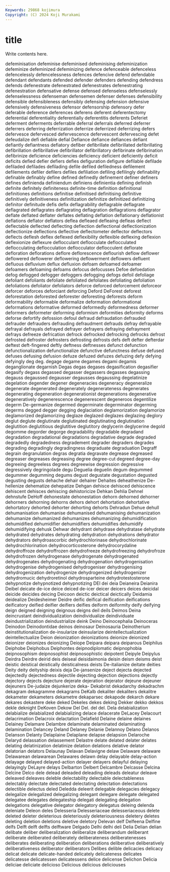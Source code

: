 ```yaml
---
Keywords: 29868 kojimura
Copyright: (C) 2024 Koji Murakami
---
```


# title

Write contents here.



defeminisation defeminise defeminised defeminising defeminization defeminize defeminized defeminizing
defence defenceable defenceless defencelessly defencelessness defences defencive defend defendable defendant
defendants defended defender defenders defending defendress defends defenestrate defenestrated defenestrates
defenestrating defenestration defensative defense defensed defenseless defenselessly defenselessness defenseman defensemen
defenser defenses defensibility defensible defensibleness defensibly defensing defension defensive defensively
defensiveness defensor defensorship defensory defer deferable deference deferences deferens deferent
deferentectomy deferential deferentiality deferentially deferentitis deferents Deferiet deferment deferments deferrable
deferral deferrals deferred deferrer deferrers deferring deferrization deferrize deferrized deferrizing
defers defervesce defervesced defervescence defervescent defervescing defet defeudalize defi defiable
defial Defiance defiance defiances defiant defiantly defiantness defiatory defiber defibrillate
defibrillated defibrillating defibrillation defibrillative defibrillator defibrillatory defibrinate defibrination defibrinize deficience
deficiencies deficiency deficient deficiently deficit deficits defied defier defiers defies
defiguration defigure defilable defilade defiladed defilades defilading defile defiled defiledness
defilement defilements defiler defilers defiles defiliation defiling defilingly definability definable
definably define defined definedly definement definer definers defines definienda definiendum
definiens definientia defining definish definite definitely definiteness definite-time definition definitional
definitiones definitions definitise definitised definitising definitive definitively definitiveness definitization definitize
definitized definitizing definitor definitude defis defix deflagrability deflagrable deflagrate deflagrated
deflagrates deflagrating deflagration deflagrations deflagrator deflate deflated deflater deflates deflating
deflation deflationary deflationist deflations deflator deflators deflea defleaed defleaing defleas
deflect deflectable deflected deflecting deflection deflectional deflectionization deflectionize deflections deflective
deflectometer deflector deflectors deflects deflesh deflex deflexed deflexibility deflexible deflexing
deflexion deflexionize deflexure deflocculant deflocculate deflocculated deflocculating deflocculation deflocculator deflocculent
deflorate defloration deflorations deflore deflorescence deflourish deflow deflower deflowered deflowerer
deflowering deflowerment deflowers defluent defluous defluvium deflux defluxion defoam defoamed
defoamer defoamers defoaming defoams defocus defocusses Defoe defoedation defog defogged
defogger defoggers defogging defogs defoil defoliage defoliant defoliants defoliate defoliated
defoliates defoliating defoliation defoliations defoliator defoliators deforce deforced deforcement deforceor
deforcer deforces deforciant deforcing Deford DeForest deforest deforestation deforested deforester
deforesting deforests deform deformability deformable deformalize deformation deformational deformations deformative
deformed deformedly deformedness deformer deformers deformeter deforming deformism deformities deformity
deforms deforse defortify defossion defoul defraud defraudation defrauded defrauder defrauders
defrauding defraudment defrauds defray defrayable defrayal defrayals defrayed defrayer defrayers
defraying defrayment defrays defreeze defrication defrock defrocked defrocking defrocks defrost
defrosted defroster defrosters defrosting defrosts defs deft defter defterdar deftest
deft-fingered deftly deftness deftnesses defunct defunction defunctionalization defunctionalize defunctive defunctness
defuse defused defuses defusing defusion defuze defuzed defuzes defuzing defy
defying defyingly deg deg. degage degame degames degami degamis deganglionate
degarnish Degas degas degases degasification degasifier degasify degass degassed degasser
degassers degasses degassing degauss degaussed degausser degausses degaussing degelatinize degelation
degender degener degeneracies degeneracy degeneralize degenerate degenerated degenerately degenerateness degenerates
degenerating degeneration degenerationist degenerations degenerative degeneratively degenerescence degenerescent degeneroos degentilize
degerm De-germanize degermed degerminate degerminator degerming degerms degged degger degging
deglaciation deglamorization deglamorize deglamorized deglamorizing deglaze deglazed deglazes deglazing deglory
deglut deglute deglutinate deglutinated deglutinating deglutination deglutition deglutitious deglutitive deglutitory
deglycerin deglycerine degold degomme degorder degorge degradability degradable degradand degradation
degradational degradations degradative degrade degraded degradedly degradedness degradement degrader degraders
degrades degrading degradingly degradingness degraduate degraduation Degraff degrain degranulation degras
degratia degravate degrease degreased degreaser degreases degreasing degree degree-cut degreed
degree-day degreeing degreeless degrees degreewise degression degressive degressively degringolade degu
Deguelia deguelin degum degummed degummer degumming degums degust degustate degustation
degusted degusting degusts dehache dehair dehairer Dehaites deheathenize De-hellenize dehematize
dehepatize Dehgan dehisce dehisced dehiscence dehiscent dehisces dehiscing dehistoricize Dehkan
Dehlia Dehnel dehnstufe DeHoff dehonestate dehonestation dehorn dehorned dehorner dehorners
dehorning dehorns dehors dehort dehortation dehortative dehortatory dehorted dehorter dehorting
dehorts Dehradun Dehue dehull dehumanisation dehumanise dehumanised dehumanising dehumanization dehumanize
dehumanized dehumanizes dehumanizing dehumidification dehumidified dehumidifier dehumidifiers dehumidifies dehumidify dehumidifying
dehusk Dehwar dehydrant dehydrase dehydratase dehydrate dehydrated dehydrates dehydrating dehydration
dehydrations dehydrator dehydrators dehydroascorbic dehydrochlorinase dehydrochlorinate dehydrochlorination dehydrocorticosterone dehydrocorydaline dehydroffroze
dehydroffrozen dehydrofreeze dehydrofreezing dehydrofroze dehydrofrozen dehydrogenase dehydrogenate dehydrogenated dehydrogenates dehydrogenating
dehydrogenation dehydrogenisation dehydrogenise dehydrogenised dehydrogeniser dehydrogenising dehydrogenization dehydrogenize dehydrogenized dehydrogenizer
dehydromucic dehydroretinol dehydrosparteine dehydrotestosterone dehypnotize dehypnotized dehypnotizing DEI dei deia
Deianeira Deianira Deibel deicate de-ice deice deiced de-icer deicer deicers
deices deicidal deicide deicides deicing Deicoon deictic deictical deictically Deidamia
deidealize Deidesheimer Deidre deific deifical deification deifications deificatory deified deifier
deifiers deifies deiform deiformity deify deifying deign deigned deigning deignous
deigns deil deils Deimos Deina deincrustant deindividualization deindividualize deindividuate deindustrialization
deindustrialize deink Deino Deinocephalia Deinoceras Deinodon Deinodontidae deinos deinosaur Deinosauria
Deinotherium deinstitutionalization de-insularize deinsularize deintellectualization deintellectualize Deion deionization deionizations deionize
deionized deionizer deionizes deionizing Deiope Deipara deipara deiparous Deiphilus Deiphobe
Deiphobus Deiphontes deipnodiplomatic deipnophobia deipnosophism deipnosophist deipnosophistic deipotent Deipyle Deipylus
Deirdra Deirdre deirid deis deiseal deisidaimonia deisin deism deisms deist
deistic deistical deistically deisticalness deists De-italianize deitate deities Deity deity
deityship deixis deja De-jansenize deject dejecta dejected dejectedly dejectedness dejectile
dejecting dejection dejections dejectly dejectory dejects dejecture dejerate dejeration dejerator
dejeune dejeuner dejeuners De-judaize dejunkerize deka- Dekabrist dekadarchy dekadrachm dekagram
dekagramme dekagrams DeKalb dekaliter dekaliters dekalitre dekameter dekameters dekametre dekaparsec
dekapode dekarch dekare dekares dekastere deke deked Dekeles dekes deking
Dekker dekko dekkos dekle deknight DeKoven Dekow Del Del. del
del. Dela delabialization delabialize delabialized delabializing delace delacerate DeLacey Delacourt
delacrimation Delacroix delactation Delafield Delaine delaine delaines Delainey Delamare Delambre
delaminate delaminated delaminating delamination Delancey Deland Delaney Delanie Delannoy Delano
Delanos Delanson Delanty Delaplaine Delaplane delapse delapsion Delaroche Delaryd delassation
delassement Delastre delate delated delater delates delating delatinization delatinize delation
delations delative delator delatorian delators Delaunay Delavan Delavigne delaw Delaware
delaware Delawarean delawarean Delawares delawn delay delayable delay-action delayage delayed
delayed-action delayer delayers delayful delaying delayingly DeLayre delays Delbarton Delbert
Delcambre Delcasse Delcina Delcine Delco dele delead deleaded deleading deleads
deleatur deleave deleaved deleaves deleble delectability delectable delectableness delectably delectate
delectated delectating delectation delectations delectible delectus deled Deledda deleerit delegable
delegacies delegacy delegalize delegalized delegalizing delegant delegare delegate delegated delegatee
delegates delegateship delegati delegating delegation delegations delegative delegator delegatory delegatus
deleing delenda deleniate Deleon deles Delesseria Delesseriaceae delesseriaceous delete deleted
deleter deleterious deleteriously deleteriousness deletery deletes deleting deletion deletions deletive
deletory Delevan delf Delfeena Delfine delfs Delft delft delfts delftware
Delgado Delhi delhi deli Delia Delian delian delibate deliber deliberalization
deliberalize deliberandum deliberant deliberate deliberated deliberately deliberateness deliberatenesses deliberates deliberating
deliberation deliberations deliberative deliberatively deliberativeness deliberator deliberators Delibes delible delicacies
delicacy delicat delicate delicate-handed delicately delicateness delicates delicatesse delicatessen delicatessens
delice delicense Delichon Delicia deliciae deliciate delicioso Delicious delicious deliciouses
